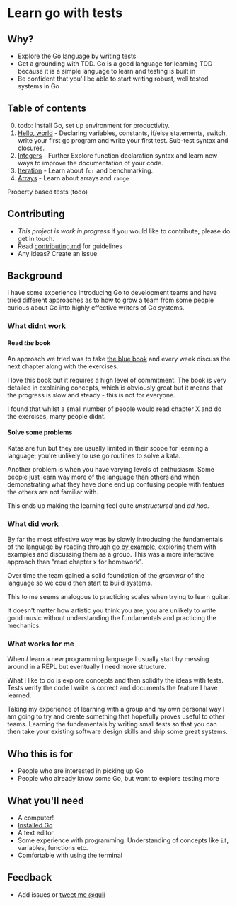 # Learn go with tests

## Why?

- Explore the Go language by writing tests
- Get a grounding with TDD. Go is a good language for learning TDD because it is a simple language to learn and testing is built in
- Be confident that you'll be able to start writing robust, well tested systems in Go

## Table of contents

0. todo: Install Go, set up environment for productivity.
1. [Hello, world](/hello-world) - Declaring variables, constants, if/else statements, switch, write your first go program and write your first test. Sub-test syntax and closures.
2. [Integers](/integers) - Further Explore function declaration syntax and learn new ways to improve the documentation of your code.
3. [Iteration](/for) - Learn about `for` and benchmarking.
4. [Arrays](/arrays) - Learn about arrays and `range`

Property based tests (todo)

## Contributing

- *This project is work in progress* If you would like to contribute, please do get in touch.
- Read [contributing.md](contributing.md) for guidelines
- Any ideas? Create an issue 

## Background

I have some experience introducing Go to development teams and have tried different approaches as to how to grow a team from some people curious about Go into highly effective writers of Go systems.

### What didnt work

#### Read _the_ book

An approach we tried was to take [the blue book](https://www.amazon.co.uk/Programming-Language-Addison-Wesley-Professional-Computing/dp/0134190440) and every week discuss the next chapter along with the exercises. 

I love this book but it requires a high level of commitment. The book is very detailed in explaining concepts, which is obviously great but it means that the progress is slow and steady - this is not for everyone. 

I found that whilst a small number of people would read chapter X and do the exercises, many people didnt.

#### Solve some problems
Katas are fun but they are usually limited in their scope for learning a language; you're unlikely to use go routines to solve a kata. 

Another problem is when you have varying levels of enthusiasm. Some people just learn way more of the language than others and when demonstrating what they have done end up confusing people with featues the others are not familiar with. 

This ends up making the learning feel quite _unstructured_ and _ad hoc_.

### What did work

By far the most effective way was by slowly introducing the fundamentals of the language by reading through [go by example](https://gobyexample.com/), exploring them with examples and discussing them as a group. This was a more interactive approach than "read chapter x for homework". 

Over time the team gained a solid foundation of the _grammar_ of the language so we could then start to build systems. 

This to me seems analogous to practicing scales when trying to learn guitar. 

It doesn't matter how artistic you think you are, you are unlikely to write good music without understanding the fundamentals and practicing the mechanics.  

### What works for me
When *I* learn a new programming language I usually start by messing around in a REPL but eventually I need more structure. 

What I like to do is explore concepts and then solidify the ideas with tests. Tests verify the code I write is correct and documents the feature I have learned. 

Taking my experience of learning with a group and my own personal way I am going to try and create something that hopefully proves useful to other teams. Learning the fundamentals by writing small tests so that you can then take your existing software design skills and ship some great systems. 

## Who this is for

- People who are interested in picking up Go
- People who already know some Go, but want to explore testing more

## What you'll need

- A computer!
- [Installed Go](https://golang.org/)
- A text editor
- Some experience with programming. Understanding of concepts like `if`, variables, functions etc. 
- Comfortable with using the terminal

## Feedback

- Add issues or [tweet me @quii](https://twitter.com/quii)